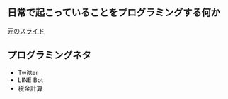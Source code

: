 ## 日常で起こっていることをプログラミングする何か

[元のスライド](https://speakerdeck.com/recruitengineers/engineer-2023?slide=31)

## プログラミングネタ

- Twitter
- LINE Bot
- 税金計算
